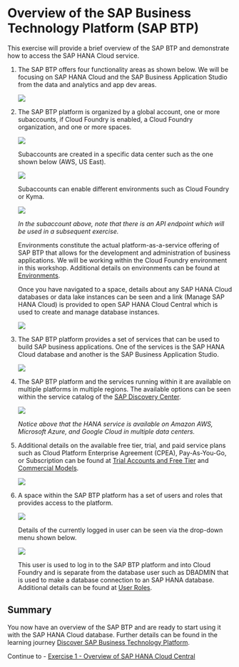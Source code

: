 # Overview of the SAP Business Technology Platform (SAP BTP)

This exercise will provide a brief overview of the SAP BTP and demonstrate how to access the SAP HANA Cloud service.  

1. The SAP BTP offers four functionality areas as shown below.  We will be focusing on SAP HANA Cloud and the SAP Business Application Studio from the data and analytics and app dev areas.

    ![](images/BTP.png)


2. The SAP BTP platform is organized by a global account, one or more subaccounts, if Cloud Foundry is enabled, a Cloud Foundry organization, and one or more spaces.  

    ![](images/btp-structure.png)

    Subaccounts are created in a specific data center such as the one shown below (AWS, US East).

    ![](images/subaccount.png)

    Subaccounts can enable different environments such as Cloud Foundry or Kyma.
    
    ![](images/cloud-foundry.png)

    *In the subaccount above, note that there is an API endpoint which will be used in a subsequent exercise.*

    Environments constitute the actual platform-as-a-service offering of SAP BTP that allows for the development and administration of business applications.  We will be working within the Cloud Foundry environment in this workshop.  Additional details on environments can be found at [Environments](https://help.sap.com/docs/BTP/65de2977205c403bbc107264b8eccf4b/15547f7e7ecd47ee9fa052b0e18c7b0a.html).

    Once you have navigated to a space, details about any SAP HANA Cloud databases or data lake instances can be seen and a link (Manage SAP HANA Cloud) is provided to open SAP HANA Cloud Central which is used to create and manage database instances.

    ![](images/cloud-foundry-space.png)

3. The SAP BTP platform provides a set of services that can be used to build SAP business applications.  One of the services is the SAP HANA Cloud database and another is the SAP Business Application Studio.

    ![](images/service-marketplace.png)

4. The SAP BTP platform and the services running within it are available on multiple platforms in multiple regions.  The available options can be seen within the service catalog of the [SAP Discovery Center](https://discovery-center.cloud.sap/serviceCatalog/sap-hana-cloud?region=all&tab=service_plan&commercialModel=payg).

     ![](images/availability.png)

    *Notice above that the HANA service is available on Amazon AWS, Microsoft Azure, and Google Cloud in multiple data centers.*

5. Additional details on the available free tier, trial, and paid service plans such as Cloud Platform Enterprise Agreement (CPEA), Pay-As-You-Go, or Subscription can be found at [Trial Accounts and Free Tier](https://help.sap.com/docs/BTP/65de2977205c403bbc107264b8eccf4b/046f127f2a614438b616ccfc575fdb16.html) and [Commercial Models](https://help.sap.com/docs/BTP/65de2977205c403bbc107264b8eccf4b/263d40009a5a4237a62e8f5c05ee641e.html).

    ![](images/account-types.png)

6. A space within the SAP BTP platform has a set of users and roles that provides access to the platform.  

    ![](images/users.png)

    Details of the currently logged in user can be seen via the drop-down menu shown below.
  
    ![](images/btp-user.png)

    This user is used to log in to the SAP BTP platform and into Cloud Foundry and is separate from the database user such as DBADMIN that is used to make a database connection to an SAP HANA database.  Additional details can be found at [User Roles](https://docs.cloudfoundry.org/concepts/roles.html#roles).

## Summary

You now have an overview of the SAP BTP and are ready to start using it with the SAP HANA Cloud database.  Further details can be found in the learning journey [Discover SAP Business Technology Platform](https://learning.sap.com/learning-journey/discover-sap-business-technology-platform).

Continue to - [Exercise 1 - Overview of SAP HANA Cloud Central](../../hana_cloud_central/ex1/README.md)

